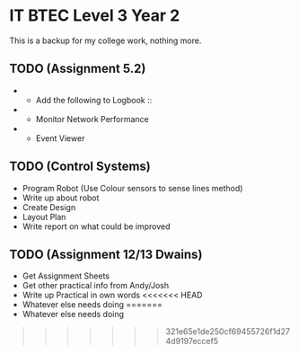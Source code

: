 # IT BTEC Level 3 Year 2
This is a backup for my college work, nothing more.

## TODO (Assignment 5.2)
* - Add the following to Logbook ::
* - Monitor Network Performance
* - Event Viewer

## TODO (Control Systems)
* Program Robot (Use Colour sensors to sense lines method)
* Write up about robot
* Create Design
* Layout Plan
* Write report on what could be improved

## TODO (Assignment 12/13 Dwains)
* Get Assignment Sheets
* Get other practical info from Andy/Josh
* Write up Practical in own words
<<<<<<< HEAD
* Whatever else needs doing
=======
* Whatever else needs doing
>>>>>>> 321e65e1de250cf69455726f1d274d9197eccef5

